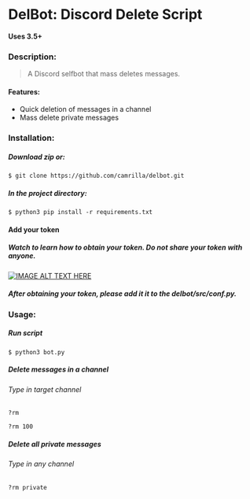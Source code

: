 DelBot: Discord Delete Script
==========================

**Uses 3.5+**


### Description: 
> A Discord selfbot that mass deletes messages.

#### Features:
 * Quick deletion of messages in a channel
 * Mass delete private messages

### Installation:
##### Download zip or:
``` {.sourceCode .bash}
$ git clone https://github.com/camrilla/delbot.git
```

##### In the project directory:
``` {.sourceCode .bash}
$ python3 pip install -r requirements.txt
```

#### Add your token

##### Watch to learn how to obtain your token. Do not share your token with anyone.
[![IMAGE ALT TEXT HERE](http://img.youtube.com/vi/tI1lzqzLQCs/0.jpg)](http://www.youtube.com/watch?v=tI1lzqzLQCs)

##### After obtaining your token, please add it it to the delbot/src/conf.py.

### Usage:


##### Run script
``` {.sourceCode .bash}
$ python3 bot.py
```

##### Delete messages in a channel
###### Type in target channel
``` {.sourceCode .bash}
?rm
```
``` {.sourceCode .bash}
?rm 100
```

##### Delete all private messages
###### Type in any channel
``` {.sourceCode .bash}
?rm private
```
